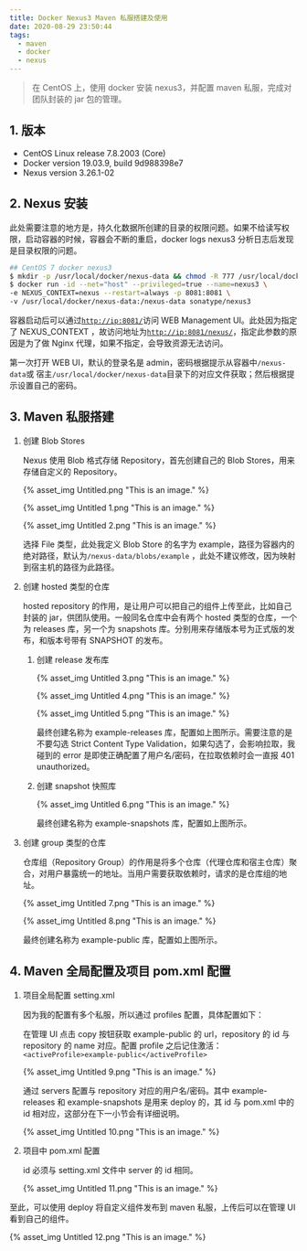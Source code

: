 ```yaml
---
title: Docker Nexus3 Maven 私服搭建及使用
date: 2020-08-29 23:50:44
tags:
  - maven
  - docker
  - nexus
---
```


> 在 CentOS 上，使用 docker 安装 nexus3，并配置 maven 私服，完成对团队封装的 jar 包的管理。

## 1.  版本

- CentOS Linux release 7.8.2003 (Core)
- Docker version 19.03.9, build 9d988398e7
- Nexus version 3.26.1-02

## 2. Nexus 安装

此处需要注意的地方是，持久化数据所创建的目录的权限问题。如果不给读写权限，启动容器的时候，容器会不断的重启，docker logs nexus3 分析日志后发现是目录权限的问题。

```bash
## CentOS 7 docker nexus3
$ mkdir -p /usr/local/docker/nexus-data && chmod -R 777 /usr/local/docker/nexus-data
$ docker run -id --net="host" --privileged=true --name=nexus3 \
-e NEXUS_CONTEXT=nexus --restart=always -p 8081:8081 \
-v /usr/local/docker/nexus-data:/nexus-data sonatype/nexus3
```

容器启动后可以通过[`http://ip:8081/`](http://ip:8081/)访问 WEB Management UI。此处因为指定了 NEXUS_CONTEXT ，故访问地址为[`http://ip:8081/nexus/`](http://ip:8081/)，指定此参数的原因是为了做 Nginx 代理，如果不指定，会导致资源无法访问。

第一次打开 WEB UI，默认的登录名是 admin，密码根据提示从容器中`/nexus-data`或 宿主`/usr/local/docker/nexus-data`目录下的对应文件获取；然后根据提示设置自己的密码。

## 3. Maven 私服搭建

1. 创建 Blob Stores

   Nexus 使用 Blob 格式存储 Repository，首先创建自己的 Blob Stores，用来存储自定义的 Repository。

   {% asset_img Untitled.png "This is an image." %}

   {% asset_img Untitled 1.png "This is an image." %}

   {% asset_img Untitled 2.png "This is an image." %}

   选择 File 类型，此处我定义 Blob Store 的名字为 example，路径为容器内的绝对路径，默认为`/nexus-data/blobs/example` ，此处不建议修改，因为映射到宿主机的路径为此路径。

2. 创建 hosted 类型的仓库

   hosted repository 的作用，是让用户可以把自己的组件上传至此，比如自己封装的 jar，供团队使用。一般同名仓库中会有两个 hosted 类型的仓库，一个为 releases 库，另一个为 snapshots 库。分别用来存储版本号为正式版的发布，和版本号带有 SNAPSHOT 的发布。

   1. 创建 release 发布库

      {% asset_img Untitled 3.png "This is an image." %}

      {% asset_img Untitled 4.png "This is an image." %}

      {% asset_img Untitled 5.png "This is an image." %}

      最终创建名称为 example-releases 库，配置如上图所示。需要注意的是不要勾选 Strict Content Type Validation，如果勾选了，会影响拉取，我碰到的 error 是即使正确配置了用户名/密码，在拉取依赖时会一直报 401 unauthorized。

   2. 创建 snapshot 快照库

      {% asset_img Untitled 6.png "This is an image." %}

      最终创建名称为 example-snapshots 库，配置如上图所示。

3. 创建 group 类型的仓库

   仓库组（Repository Group）的作用是将多个仓库（代理仓库和宿主仓库）聚合，对用户暴露统一的地址。当用户需要获取依赖时，请求的是仓库组的地址。

   {% asset_img Untitled 7.png "This is an image." %}

   {% asset_img Untitled 8.png "This is an image." %}

   最终创建名称为 example-public 库，配置如上图所示。

## 4. Maven 全局配置及项目 pom.xml 配置

1. 项目全局配置 setting.xml

   因为我的配置有多个私服，所以通过 profiles 配置，具体配置如下：

   在管理 UI 点击 copy 按钮获取 example-public 的 url，repository 的 id 与repository 的 name 对应。配置 profile 之后记住激活：`<activeProfile>example-public</activeProfile>`

   {% asset_img Untitled 9.png "This is an image." %}

   通过 servers 配置与 repository 对应的用户名/密码。其中 example-releases 和 example-snapshots 是用来 deploy 的，其 id 与 pom.xml 中的 id 相对应，这部分在下一小节会有详细说明。

   {% asset_img Untitled 10.png "This is an image." %}

2. 项目中 pom.xml 配置

   id 必须与 setting.xml 文件中 server 的 id 相同。

   {% asset_img Untitled 11.png "This is an image." %}

至此，可以使用 deploy 将自定义组件发布到 maven 私服，上传后可以在管理 UI 看到自己的组件。

{% asset_img Untitled 12.png "This is an image." %}